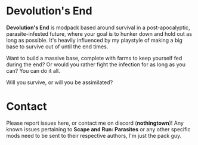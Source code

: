 # Devolution's End
**Devolution's End** is modpack based around survival in a post-apocalyptic, parasite-infested future, where your goal is to hunker down and hold out as long as possible. It's heavily influenced by my playstyle of making a big base to survive out of until the end times.

Want to build a massive base, complete with farms to keep yourself fed during the end? Or would you rather fight the infection for as long as you can? You can do it all.

Will you survive, or will you be assimilated?


# Contact
Please report issues here, or contact me on discord (**nothingtown**)!
Any known issues pertaining to **Scape and Run: Parasites** or any other specific mods need to be sent to their respective authors, I'm just the pack guy.
